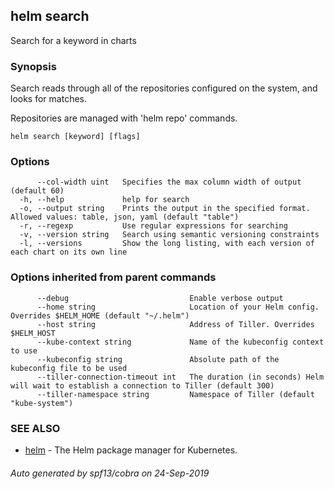 ## helm search

Search for a keyword in charts

### Synopsis


Search reads through all of the repositories configured on the system, and
looks for matches.

Repositories are managed with 'helm repo' commands.


```
helm search [keyword] [flags]
```

### Options

```
      --col-width uint   Specifies the max column width of output (default 60)
  -h, --help             help for search
  -o, --output string    Prints the output in the specified format. Allowed values: table, json, yaml (default "table")
  -r, --regexp           Use regular expressions for searching
  -v, --version string   Search using semantic versioning constraints
  -l, --versions         Show the long listing, with each version of each chart on its own line
```

### Options inherited from parent commands

```
      --debug                           Enable verbose output
      --home string                     Location of your Helm config. Overrides $HELM_HOME (default "~/.helm")
      --host string                     Address of Tiller. Overrides $HELM_HOST
      --kube-context string             Name of the kubeconfig context to use
      --kubeconfig string               Absolute path of the kubeconfig file to be used
      --tiller-connection-timeout int   The duration (in seconds) Helm will wait to establish a connection to Tiller (default 300)
      --tiller-namespace string         Namespace of Tiller (default "kube-system")
```

### SEE ALSO

* [helm](helm.md)	 - The Helm package manager for Kubernetes.

###### Auto generated by spf13/cobra on 24-Sep-2019
